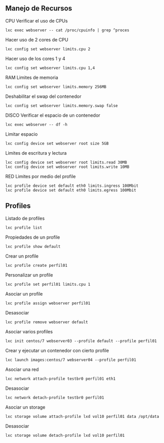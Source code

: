 ## Manejo de Recursos
CPU
Verificar el uso de CPUs
```
lxc exec webserver -- cat /proc/cpuinfo | grep ^proces
```
Hacer uso de 2 cores de CPU
```
lxc config set webserver limits.cpu 2
```
Hacer uso de los cores 1 y 4
```
lxc config set webserver limits.cpu 1,4
```
RAM
Limites de memoria
```
lxc config set webserver limits.memory 256MB
```
Deshabilitar el swap del contenedor
```
lxc config set webserver limits.memory.swap false
```
DISCO
Verificar el espacio de un contenedor
```
lxc exec webserver -- df -h
```
Limitar espacio
```
lxc config device set webserver root size 5GB
```
Limites de escritura y lectura
```
lxc config device set webserver root limits.read 30MB
lxc config device set webserver root limits.write 10MB
```
RED
Limites por medio del profile
```
lxc profile device set default eth0 limits.ingress 100Mbit
lxc profile device set default eth0 limits.egress 100Mbit
```
## Profiles
Listado de profiles
```
lxc profile list
```
Propiedades de un profile
```
lxc profile show default
```
Crear un profile
```
lxc profile create perfil01
```
Personalizar un profile
```
lxc profile set perfil01 limits.cpu 1
```
Asociar un profile
```
lxc profile assign webserver perfil01
```
Desasociar
```
lxc profile remove webserver default
```
Asociar varios profiles
```
lxc init centos/7 webserver03 --profile default --profile perfil01
```
Crear y ejecutar un contenedor con cierto profile
```
lxc launch images:centos/7 webserver04 --profile perfil01
```
Asociar una red
```
lxc network attach-profile testbr0 perfil01 eth1
```
Desasociar
```
lxc network detach-profile testbr0 perfil01
```
Asociar un storage
```
lxc storage volume attach-profile lxd vol10 perfil01 data /opt/data
```
Desasociar
```
lxc storage volume detach-profile lxd vol10 perfil01
```



